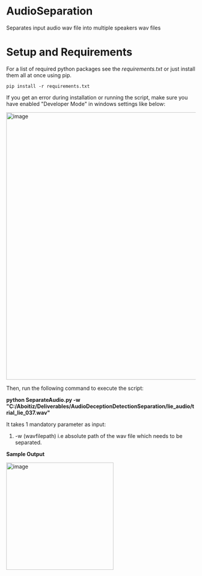 # AudioSeparation
Separates input audio wav file into multiple speakers wav files

# Setup and Requirements <a id="installation"></a>
For a list of required python packages see the *requirements.txt*
or just install them all at once using pip.
```
pip install -r requirements.txt
```
If you get an error during installation or running the script, make sure you have enabled "Developer Mode" in windows settings like below:

<img width="710" alt="image" src="https://github.com/netgvarun2012/AudioSeparation/assets/93938450/de75ecb7-4035-4dd6-ab37-ac6b43cc594b">


Then, run the following command to execute the script:

**python SeparateAudio.py -w "C:/Aboitiz/Deliverables/AudioDeceptionDetectionSeparation/lie_audio/trial_lie_037.wav"**

It takes 1 mandatory parameter as input:
1. -w (wavfilepath) i.e absolute path of the wav file which needs to be separated.

**Sample Output**

<img width="285" alt="image" src="https://github.com/netgvarun2012/AudioSeparation/assets/93938450/31db4c9f-8c35-4a72-8438-d8ff393971fe">

